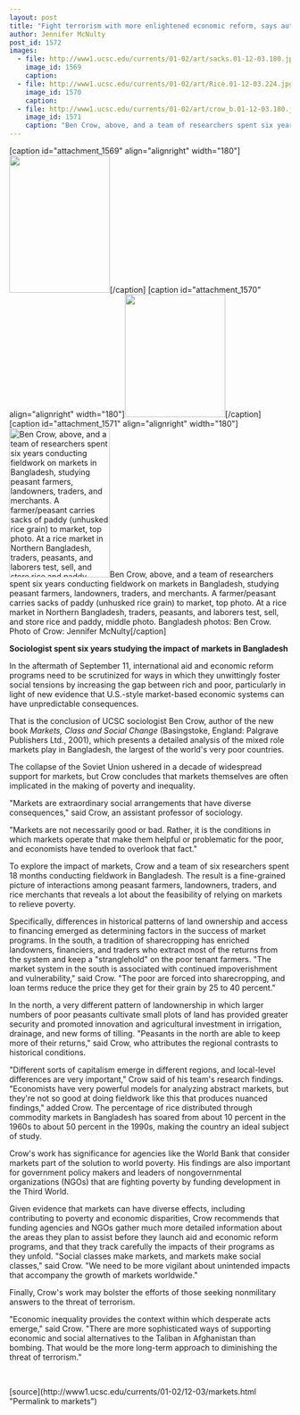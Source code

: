 ```yaml
---
layout: post
title: "Fight terrorism with more enlightened economic reform, says author"
author: Jennifer McNulty
post_id: 1572
images:
  - file: http://www1.ucsc.edu/currents/01-02/art/sacks.01-12-03.180.jpg
    image_id: 1569
    caption: 
  - file: http://www1.ucsc.edu/currents/01-02/art/Rice.01-12-03.224.jpg
    image_id: 1570
    caption: 
  - file: http://www1.ucsc.edu/currents/01-02/art/crow_b.01-12-03.180.jpg
    image_id: 1571
    caption: "Ben Crow, above, and a team of researchers spent six years conducting fieldwork on markets in Bangladesh, studying peasant farmers, landowners, traders, and merchants. A farmer/peasant carries sacks of paddy (unhusked rice grain) to market, top photo. At a rice market in Northern Bangladesh, traders, peasants, and laborers test, sell, and store rice and paddy, middle photo. Bangladesh photos: Ben Crow. Photo of Crow: Jennifer McNulty"
---
```


[caption id="attachment_1569" align="alignright" width="180"]<a href="http://localhost/mysite/wp-content/uploads/2001/12/sacks.01-12-03.180.jpg"><img class="size-full wp-image-1569" src="http://localhost/mysite/wp-content/uploads/2001/12/sacks.01-12-03.180.jpg" alt="" width="180" height="246" /></a>[/caption]
[caption id="attachment_1570" align="alignright" width="180"]<a href="http://localhost/mysite/wp-content/uploads/2001/12/Rice.01-12-03.224.jpg"><img class="size-full wp-image-1570" src="http://localhost/mysite/wp-content/uploads/2001/12/Rice.01-12-03.224.jpg" alt="" width="180" height="220" /></a>[/caption]
[caption id="attachment_1571" align="alignright" width="180"]<a href="http://localhost/mysite/wp-content/uploads/2001/12/crow_b.01-12-03.180.jpg"><img class="size-full wp-image-1571" src="http://localhost/mysite/wp-content/uploads/2001/12/crow_b.01-12-03.180.jpg" alt="Ben Crow, above, and a team of researchers spent six years conducting fieldwork on markets in Bangladesh, studying peasant farmers, landowners, traders, and merchants. A farmer/peasant carries sacks of paddy (unhusked rice grain) to market, top photo. At a rice market in Northern Bangladesh, traders, peasants, and laborers test, sell, and store rice and paddy, middle photo. Bangladesh photos: Ben Crow. Photo of Crow: Jennifer McNulty" width="180" height="267" /></a>Ben Crow, above, and a team of researchers spent six years conducting fieldwork on markets in Bangladesh, studying peasant farmers, landowners, traders, and merchants. A farmer/peasant carries sacks of paddy (unhusked rice grain) to market, top photo. At a rice market in Northern Bangladesh, traders, peasants, and laborers test, sell, and store rice and paddy, middle photo. Bangladesh photos: Ben Crow. Photo of Crow: Jennifer McNulty[/caption]
<p>
  <b>Sociologist spent six years studying the impact of markets in Bangladesh</b>
</p>
<p>
  In the aftermath of September 11, international aid and economic reform programs need to be scrutinized for ways in which they unwittingly foster social tensions by increasing the gap between rich and poor, particularly in light of new evidence that U.S.-style market-based economic systems can have unpredictable consequences.
</p>That is the conclusion of UCSC sociologist Ben Crow, author of the new book <i>Markets, Class and Social Change</i> (Basingstoke, England: Palgrave Publishers Ltd., 2001), which presents a detailed analysis of the mixed role markets play in Bangladesh, the largest of the world's very poor countries.
<p>
  The collapse of the Soviet Union ushered in a decade of widespread support for markets, but Crow concludes that markets themselves are often implicated in the making of poverty and inequality.
</p>
<p>
  "Markets are extraordinary social arrangements that have diverse consequences," said Crow, an assistant professor of sociology.
</p>
<p>
  "Markets are not necessarily good or bad. Rather, it is the conditions in which markets operate that make them helpful or problematic for the poor, and economists have tended to overlook that fact."
</p>
<p>
  To explore the impact of markets, Crow and a team of six researchers spent 18 months conducting fieldwork in Bangladesh. The result is a fine-grained picture of interactions among peasant farmers, landowners, traders, and rice merchants that reveals a lot about the feasibility of relying on markets to relieve poverty.
</p>
<p>
  Specifically, differences in historical patterns of land ownership and access to financing emerged as determining factors in the success of market programs. In the south, a tradition of sharecropping has enriched landowners, financiers, and traders who extract most of the returns from the system and keep a "stranglehold" on the poor tenant farmers. "The market system in the south is associated with continued impoverishment and vulnerability," said Crow. "The poor are forced into sharecropping, and loan terms reduce the price they get for their grain by 25 to 40 percent."
</p>
<p>
  In the north, a very different pattern of landownership in which larger numbers of poor peasants cultivate small plots of land has provided greater security and promoted innovation and agricultural investment in irrigation, drainage, and new forms of tilling. "Peasants in the north are able to keep more of their returns," said Crow, who attributes the regional contrasts to historical conditions.
</p>
<p>
  "Different sorts of capitalism emerge in different regions, and local-level differences are very important," Crow said of his team's research findings.<br>
  "Economists have very powerful models for analyzing abstract markets, but they're not so good at doing fieldwork like this that produces nuanced findings," added Crow. The percentage of rice distributed through commodity markets in Bangladesh has soared from about 10 percent in the 1960s to about 50 percent in the 1990s, making the country an ideal subject of study.
</p>
<p>
  Crow's work has significance for agencies like the World Bank that consider markets part of the solution to world poverty. His findings are also important for government policy makers and leaders of nongovernmental organizations (NGOs) that are fighting poverty by funding development in the Third World.
</p>
<p>
  Given evidence that markets can have diverse effects, including contributing to poverty and economic disparities, Crow recommends that funding agencies and NGOs gather much more detailed information about the areas they plan to assist before they launch aid and economic reform programs, and that they track carefully the impacts of their programs as they unfold. "Social classes make markets, and markets make social classes," said Crow. "We need to be more vigilant about unintended impacts that accompany the growth of markets worldwide."
</p>
<p>
  Finally, Crow's work may bolster the efforts of those seeking nonmilitary answers to the threat of terrorism.
</p>
<p>
  "Economic inequality provides the context within which desperate acts emerge," said Crow. "There are more sophisticated ways of supporting economic and social alternatives to the Taliban in Afghanistan than bombing. That would be the more long-term approach to diminishing the threat of terrorism."
</p>
<p>
  <br>

</p>
<p>

</p>
[source](http://www1.ucsc.edu/currents/01-02/12-03/markets.html "Permalink to markets")
